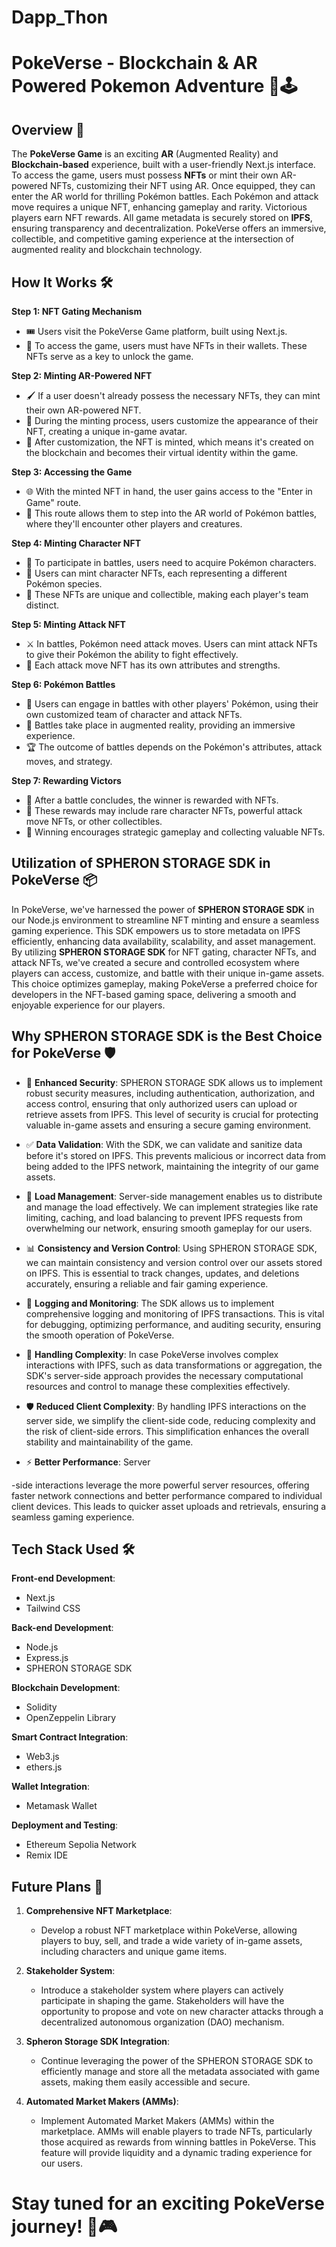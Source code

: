 # Dapp_Thon

# PokeVerse - Blockchain & AR Powered Pokemon Adventure 🚀🕹️

## Overview 📜

The **PokeVerse Game** is an exciting **AR** (Augmented Reality) and **Blockchain-based** experience, built with a user-friendly Next.js interface. To access the game, users must possess **NFTs** or mint their own AR-powered NFTs, customizing their NFT using AR. Once equipped, they can enter the AR world for thrilling Pokémon battles. Each Pokémon and attack move requires a unique NFT, enhancing gameplay and rarity. Victorious players earn NFT rewards. All game metadata is securely stored on **IPFS**, ensuring transparency and decentralization. PokeVerse offers an immersive, collectible, and competitive gaming experience at the intersection of augmented reality and blockchain technology.

## How It Works 🛠️

**Step 1: NFT Gating Mechanism**

- 🎟️ Users visit the PokeVerse Game platform, built using Next.js.
- 🔑 To access the game, users must have NFTs in their wallets. These NFTs serve as a key to unlock the game.

**Step 2: Minting AR-Powered NFT**

- 🖌️ If a user doesn't already possess the necessary NFTs, they can mint their own AR-powered NFT.
- 🎨 During the minting process, users customize the appearance of their NFT, creating a unique in-game avatar.
- 💎 After customization, the NFT is minted, which means it's created on the blockchain and becomes their virtual identity within the game.

**Step 3: Accessing the Game**

- 🌐 With the minted NFT in hand, the user gains access to the "Enter in Game" route.
- 🚪 This route allows them to step into the AR world of Pokémon battles, where they'll encounter other players and creatures.

**Step 4: Minting Character NFT**

- 🦄 To participate in battles, users need to acquire Pokémon characters.
- 📜 Users can mint character NFTs, each representing a different Pokémon species.
- 🧩 These NFTs are unique and collectible, making each player's team distinct.

**Step 5: Minting Attack NFT**

- ⚔️ In battles, Pokémon need attack moves. Users can mint attack NFTs to give their Pokémon the ability to fight effectively.
- 🌟 Each attack move NFT has its own attributes and strengths.

**Step 6: Pokémon Battles**

- 🥊 Users can engage in battles with other players' Pokémon, using their own customized team of character and attack NFTs.
- 🌌 Battles take place in augmented reality, providing an immersive experience.
- 🏆 The outcome of battles depends on the Pokémon's attributes, attack moves, and strategy.

**Step 7: Rewarding Victors**

- 🎁 After a battle concludes, the winner is rewarded with NFTs.
- 💼 These rewards may include rare character NFTs, powerful attack move NFTs, or other collectibles.
- 🌟 Winning encourages strategic gameplay and collecting valuable NFTs.

## Utilization of SPHERON STORAGE SDK in PokeVerse 📦

In PokeVerse, we've harnessed the power of **SPHERON STORAGE SDK** in our Node.js environment to streamline NFT minting and ensure a seamless gaming experience. This SDK empowers us to store metadata on IPFS efficiently, enhancing data availability, scalability, and asset management. By utilizing **SPHERON STORAGE SDK** for NFT gating, character NFTs, and attack NFTs, we've created a secure and controlled ecosystem where players can access, customize, and battle with their unique in-game assets. This choice optimizes gameplay, making PokeVerse a preferred choice for developers in the NFT-based gaming space, delivering a smooth and enjoyable experience for our players.

## Why SPHERON STORAGE SDK is the Best Choice for PokeVerse 🛡️

- 🚀 **Enhanced Security**: SPHERON STORAGE SDK allows us to implement robust security measures, including authentication, authorization, and access control, ensuring that only authorized users can upload or retrieve assets from IPFS. This level of security is crucial for protecting valuable in-game assets and ensuring a secure gaming environment.

- ✅ **Data Validation**: With the SDK, we can validate and sanitize data before it's stored on IPFS. This prevents malicious or incorrect data from being added to the IPFS network, maintaining the integrity of our game assets.

- 🔄 **Load Management**: Server-side management enables us to distribute and manage the load effectively. We can implement strategies like rate limiting, caching, and load balancing to prevent IPFS requests from overwhelming our network, ensuring smooth gameplay for our users.

- 📊 **Consistency and Version Control**: Using SPHERON STORAGE SDK, we can maintain consistency and version control over our assets stored on IPFS. This is essential to track changes, updates, and deletions accurately, ensuring a reliable and fair gaming experience.

- 📝 **Logging and Monitoring**: The SDK allows us to implement comprehensive logging and monitoring of IPFS transactions. This is vital for debugging, optimizing performance, and auditing security, ensuring the smooth operation of PokeVerse.

- 🧩 **Handling Complexity**: In case PokeVerse involves complex interactions with IPFS, such as data transformations or aggregation, the SDK's server-side approach provides the necessary computational resources and control to manage these complexities effectively.

- 🛡️ **Reduced Client Complexity**: By handling IPFS interactions on the server side, we simplify the client-side code, reducing complexity and the risk of client-side errors. This simplification enhances the overall stability and maintainability of the game.

- ⚡ **Better Performance**: Server

-side interactions leverage the more powerful server resources, offering faster network connections and better performance compared to individual client devices. This leads to quicker asset uploads and retrievals, ensuring a seamless gaming experience.

## Tech Stack Used 🛠️

**Front-end Development**:
- Next.js
- Tailwind CSS

**Back-end Development**:
- Node.js
- Express.js
- SPHERON STORAGE SDK

**Blockchain Development**:
- Solidity
- OpenZeppelin Library

**Smart Contract Integration**:
- Web3.js
- ethers.js

**Wallet Integration**:
- Metamask Wallet

**Deployment and Testing**:
- Ethereum Sepolia Network
- Remix IDE

## Future Plans 🚧

1. **Comprehensive NFT Marketplace**:
    - Develop a robust NFT marketplace within PokeVerse, allowing players to buy, sell, and trade a wide variety of in-game assets, including characters and unique game items.

2. **Stakeholder System**:
    - Introduce a stakeholder system where players can actively participate in shaping the game. Stakeholders will have the opportunity to propose and vote on new character attacks through a decentralized autonomous organization (DAO) mechanism.

3. **Spheron Storage SDK Integration**:
    - Continue leveraging the power of the SPHERON STORAGE SDK to efficiently manage and store all the metadata associated with game assets, making them easily accessible and secure.

4. **Automated Market Makers (AMMs)**:
    - Implement Automated Market Makers (AMMs) within the marketplace. AMMs will enable players to trade NFTs, particularly those acquired as rewards from winning battles in PokeVerse. This feature will provide liquidity and a dynamic trading experience for our users.

# Stay tuned for an exciting PokeVerse journey! 🌟🎮
